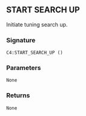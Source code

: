 ## START SEARCH UP

Initiate tuning search up.


###  Signature

`C4:START_SEARCH_UP ()`


### Parameters

`None`


### Returns

`None`